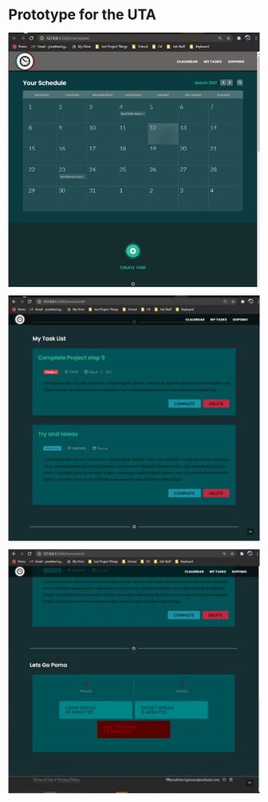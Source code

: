 # Prototype for the UTA

![Draft WFD](https://github.com/jonathan-f-gomez/unnamed-time-application/blob/main/Requirements/Prototype/ScreenGrab1.JPG)

![Draft WFD](https://github.com/jonathan-f-gomez/unnamed-time-application/blob/main/Requirements/Prototype/ScreenGrab2.JPG)

![Draft WFD](https://github.com/jonathan-f-gomez/unnamed-time-application/blob/main/Requirements/Prototype/ScreenGrab3.JPG)
